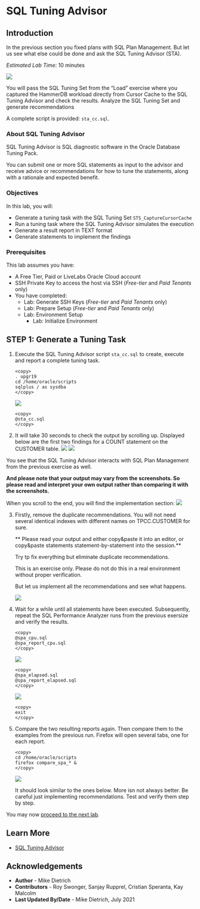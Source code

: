 # SQL Tuning Advisor

## Introduction

In the previous section you fixed plans with SQL Plan Management. But let us see what else could be done and ask the SQL Tuning Advisor (STA).

*Estimated Lab Time:* 10 minutes

![](./images/performance_prescription_04.png " ")

You will pass the SQL Tuning Set from the “Load” exercise where you captured the HammerDB workload directly from Cursor Cache to the SQL Tuning Advisor and check the results.
Analyze the SQL Tuning Set and generate recommendations

A complete script is provided: `sta_cc.sql`.  

### About SQL Tuning Advisor
SQL Tuning Advisor is SQL diagnostic software in the Oracle Database Tuning Pack.

You can submit one or more SQL statements as input to the advisor and receive advice or recommendations for how to tune the statements, along with a rationale and expected benefit.

### Objectives
In this lab, you will:
* Generate a tuning task with the SQL Tuning Set `STS_CaptureCursorCache`
* Run a tuning task where the SQL Tuning Advisor simulates the execution
* Generate a result report in TEXT format
* Generate statements to implement the findings

### Prerequisites
This lab assumes you have:
- A Free Tier, Paid or LiveLabs Oracle Cloud account
- SSH Private Key to access the host via SSH (*Free-tier* and *Paid Tenants* only)
- You have completed:
    - Lab: Generate SSH Keys (*Free-tier* and *Paid Tenants* only)
    - Lab: Prepare Setup (*Free-tier* and *Paid Tenants* only)
    - Lab: Environment Setup
		- Lab: Initialize Environment

## **STEP 1**: Generate a Tuning Task

1. Execute the SQL Tuning Advisor script `sta_cc.sql` to create, execute and report a complete tuning task.

    ```
    <copy>
    . upgr19
    cd /home/oracle/scripts
    sqlplus / as sysdba
    </copy>
    ```
    ![](./images/sql_tun_1.png " ")

    ```
    <copy>
    @sta_cc.sql
    </copy>
    ```


2. It will take 30 seconds to check the output by scrolling up. Displayed below are the first two findings for a COUNT statement on the CUSTOMER table.
    ![](./images/sql_tun_2.png " ")
    ![](./images/sql_tun_3.png " ")

  You see that the SQL Tuning Advisor interacts with SQL Plan Management from the previous exercise as well.

  **And please note that your output may vary from the screenshots. So please read and interpret your own output rather than comparing it with the screenshots.**

  When you scroll to the end, you will find the implementation section:
    ![](./images/sql_tun_4.png " ")


3. Firstly, remove the duplicate recommendations. You will not need several identical indexes with different names on TPCC.CUSTOMER for sure.

   ** Please read your output and either copy&paste it into an editor, or copy&paste statements statement-by-statement into the session.**

    Try tp fix everything but eliminate duplicate recommendations.

    This is an exercise only. Please do not do this in a real environment without proper verification.

    But let us implement all the recommendations and see what happens.

      ![](./images/sql_tun_5.png " ")


4. Wait for a while until all statements have been executed. Subsequently, repeat the SQL Performance Analyzer runs from the previous exersize and verify the results.
    ```
    <copy>
    @spa_cpu.sql
    @spa_report_cpu.sql
    </copy>
    ```
    ![](./images/sql_tun_6.png " ")
    ```
    <copy>
    @spa_elapsed.sql
    @spa_report_elapsed.sql
    </copy>
    ```
    ![](./images/sql_tun_7.png " ")
    ```
    <copy>
    exit
    </copy>
    ```

5. Compare the two resulting reports again. Then compare them to the examples from the previous run. Firefox will open several tabs, one for each report.

    ```
    <copy>
    cd /home/oracle/scripts
    firefox compare_spa_* &
    </copy>
    ```
    ![](./images/sql_per_5.png " ")

    It should look similar to the ones below. More isn not always better. Be careful just implementing recommendations. Test and verify them step by step.

You may now [proceed to the next lab](#next).

## Learn More

* [SQL Tuning Advisor](https://docs.oracle.com/en/database/oracle/oracle-database/19/tgsql/sql-tuning-advisor.html#GUID-8E1A39CB-A491-4254-8B31-9B1DF7B52AA1)

## Acknowledgements
* **Author** - Mike Dietrich
* **Contributors** -  Roy Swonger, Sanjay Rupprel, Cristian Speranta, Kay Malcolm
* **Last Updated By/Date** - Mike Dietrich, July 2021
